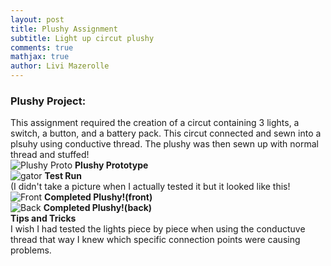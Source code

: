 ```yaml
---
layout: post
title: Plushy Assignment
subtitle: Light up circut plushy
comments: true
mathjax: true
author: Livi Mazerolle
---
```

### **Plushy Project:**
This assignment required the creation of a circut containing 3 lights, a switch, a button, and a battery pack. This circut connected and sewn into a plsuhy using conductive thread. The plushy was then sewn up with normal thread and stuffed!\
![Plushy Proto](https://lpm3-ccbp.github.io/assets/img/layout.HEIC)
**Plushy Prototype**\
![gator](https://lpm3-ccbp.github.io/assets/img/gator.HEIC)
**Test Run**\
(I didn't take a picture when I actually tested it but it looked like this!\
![Front](https://lpm3-ccbp.github.io/assets/img/front.plushy.HEIC)
**Completed Plushy!(front)**\
![Back](https://lpm3-ccbp.github.io/assets/img/back.plushy.HEIC)
**Completed Plushy!(back)**\
**Tips and Tricks**\
I wish I had tested the lights piece by piece when using the conductuve thread that way I knew which specific connection points were causing problems.
